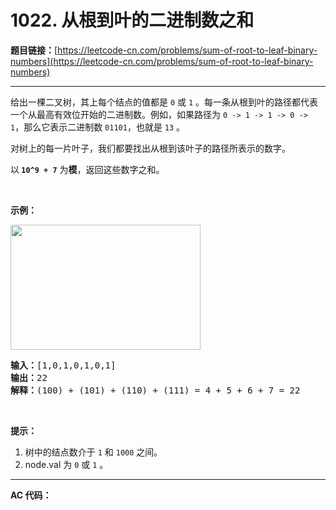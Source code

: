 # 1022. 从根到叶的二进制数之和

**题目链接：**[https://leetcode-cn.com/problems/sum-of-root-to-leaf-binary-numbers](https://leetcode-cn.com/problems/sum-of-root-to-leaf-binary-numbers)

---

<div class="content__1Y2H">
 <div class="notranslate">
  <p>给出一棵二叉树，其上每个结点的值都是&nbsp;<code>0</code>&nbsp;或&nbsp;<code>1</code>&nbsp;。每一条从根到叶的路径都代表一个从最高有效位开始的二进制数。例如，如果路径为&nbsp;<code>0 -&gt; 1 -&gt; 1 -&gt; 0 -&gt; 1</code>，那么它表示二进制数&nbsp;<code>01101</code>，也就是&nbsp;<code>13</code>&nbsp;。</p> 
  <p>对树上的每一片叶子，我们都要找出从根到该叶子的路径所表示的数字。</p> 
  <p>以<strong>&nbsp;<code>10^9 + 7</code></strong>&nbsp;为<strong>模</strong>，返回这些数字之和。</p> 
  <p>&nbsp;</p> 
  <p><strong>示例：</strong></p> 
  <p><img style="height: 200px; width: 304px;" src="https://assets.leetcode-cn.com/aliyun-lc-upload/uploads/2019/04/05/sum-of-root-to-leaf-binary-numbers.png" alt=""></p> 
  <pre class="language-text"><strong>输入：</strong>[1,0,1,0,1,0,1]
<strong>输出：</strong>22
<strong>解释：</strong>(100) + (101) + (110) + (111) = 4 + 5 + 6 + 7 = 22
</pre> 
  <p>&nbsp;</p> 
  <p><strong>提示：</strong></p> 
  <ol> 
   <li>树中的结点数介于 <code>1</code> 和 <code>1000</code> 之间。</li> 
   <li>node.val 为&nbsp;<code>0</code> 或&nbsp;<code>1</code>&nbsp;。</li> 
  </ol> 
 </div>
</div>

---

**AC 代码：**

```java

```